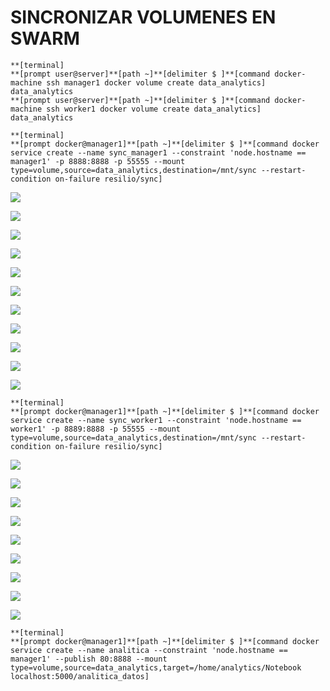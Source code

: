 # SINCRONIZAR VOLUMENES EN SWARM



```
**[terminal]
**[prompt user@server]**[path ~]**[delimiter $ ]**[command docker-machine ssh manager1 docker volume create data_analytics]
data_analytics
**[prompt user@server]**[path ~]**[delimiter $ ]**[command docker-machine ssh worker1 docker volume create data_analytics]
data_analytics
```



```
**[terminal]
**[prompt docker@manager1]**[path ~]**[delimiter $ ]**[command docker service create --name sync_manager1 --constraint 'node.hostname == manager1' -p 8888:8888 -p 55555 --mount type=volume,source=data_analytics,destination=/mnt/sync --restart-condition on-failure resilio/sync]
```


![](/assets/1.png)

![](/assets/2.png)

![](/assets/3.png)

![](/assets/4.png)

![](/assets/5.png)

![](/assets/6.png)

![](/assets/7.png)

![](/assets/8.png)

![](/assets/9.png)

![](/assets/10.png)

![](/assets/11.png)


```
**[terminal]
**[prompt docker@manager1]**[path ~]**[delimiter $ ]**[command docker service create --name sync_worker1 --constraint 'node.hostname == worker1' -p 8889:8888 -p 55555 --mount type=volume,source=data_analytics,destination=/mnt/sync --restart-condition on-failure resilio/sync]
```


![](/assets/12.png)

![](/assets/13.png)

![](/assets/14.png)

![](/assets/15.png)

![](/assets/16.png)

![](/assets/17.png)

![](/assets/18.png)

![](/assets/19.png)

![](/assets/20.png)


```
**[terminal]
**[prompt docker@manager1]**[path ~]**[delimiter $ ]**[command docker service create --name analitica --constraint 'node.hostname == manager1' --publish 80:8888 --mount type=volume,source=data_analytics,target=/home/analytics/Notebook localhost:5000/analitica_datos]
```

